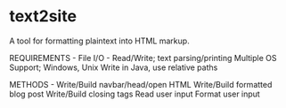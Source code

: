# text2site
A tool for formatting plaintext into HTML markup.

REQUIREMENTS -
File I/O - Read/Write; text parsing/printing
Multiple OS Support; Windows, Unix
Write in Java, use relative paths

METHODS -
Write/Build navbar/head/open HTML
Write/Build formatted blog post
Write/Build closing tags
Read user input
Format user input
